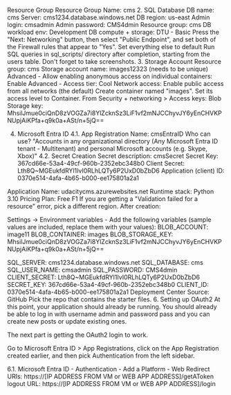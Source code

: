 Resource Group
Resource Group Name: cms
2. SQL Database
DB name: cms
Server: cms1234.database.windows.net
DB region: us-east
Admin login: cmsadmin
Admin password: CMS4dmin
Resource group: cms
DB workload env: Development
DB compute + storage: DTU - Basic
Press the "Next: Networking" button, then select "Public Endpoint", and set both of the Firewall rules that appear to "Yes".
Set everything else to default
Run SQL queries in sql_scripts/ directory after completion, starting from the users table. Don't forget to take screenshots.
3. Storage Account
Resource group: cms
Storage account name: images12323 (needs to be unique)
Advanced - Allow enabling anonymous access on individual containers: Enable
Advanced - Access tier: Cool
Network access: Enable public access from all networks (the default)
Create container named "images". Set its access level to Container.
From Security + networking > Access keys:
Blob Storage key: MhsilJmue0ciQnD8zVOGZa7i8YlZcknSz3LiF1vf2mNJCChyvJY6yEnCHVKPNUpjAiKPfa+q9k0a+ASt/n+5jQ==

4. Microsoft Entra ID
4.1. App Registration
Name: cmsEntraID
Who can use? "Accounts in any organizational directory (Any Microsoft Entra ID tenant - Multitenant) and personal Microsoft accounts (e.g. Skype, Xbox)"
4.2. Secret Creation
Secret description: cmsSecret
Secret Key: 367cd66e-53a4-49cf-960b-2352ebc348b0
Client Secret: Lth8Q~MGEukfdRYl1IvI0RLhLQTy6P2UxD0bZbD6
Application (client) ID: 0370e514-4afa-4b65-b000-ee175801a2a1

Application
Name: udacitycms.azurewebsites.net
Runtime stack: Python 3.10
Pricing Plan: Free F1
If you are getting a "Validation failed for a resource" error, pick a different region.
After creation:

Settings -> Environment variables - Add the following variables (sample values are included, replace them with your values):
BLOB_ACCOUNT: image11
BLOB_CONTAINER: images
BLOB_STORAGE_KEY: MhsilJmue0ciQnD8zVOGZa7i8YlZcknSz3LiF1vf2mNJCChyvJY6yEnCHVKPNUpjAiKPfa+q9k0a+ASt/n+5jQ==

SQL_SERVER: cms1234.database.windows.net
SQL_DATABASE: cms
SQL_USER_NAME: cmsadmin
SQL_PASSWORD: CMS4dmin
CLIENT_SECRET: Lth8Q~MGEukfdRYl1IvI0RLhLQTy6P2UxD0bZbD6
SECRET_KEY: 367cd66e-53a4-49cf-960b-2352ebc348b0
CLIENT_ID: 0370e514-4afa-4b65-b000-ee175801a2a1
Deployment Center
Source: GitHub
Pick the repo that contains the starter files.
6. Setting up OAuth2
At this point, your application should already be running. You should already be able to log in with username admin and password pass and you can create new posts or update existing ones.

The next part is getting the OAuth2 login to work.

Go to Microsoft Entra ID > App Registrations, click on the App Registration created earlier, and then pick Authentication from the left sidebar.

6.1. Microsoft Entra ID - Authentication - Add a Platform - Web
Redirect URIs: https://[IP ADDRESS FROM VM or WEB APP ADDRESS]/getAToken
logout URL: https://[IP ADDRESS FROM VM or WEB APP ADDRESS]/login
